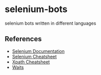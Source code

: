 # selenium-bots
selenium bots written in different languages


## References
- [Selenium Documentation](https://www.selenium.dev/docs/site/en)
- [Selenium Cheatsheet](https://dev.to/razgandeanu/selenium-cheat-sheet-9lc)
- [Xpath Cheatsheet](https://devhints.io/xpath)
- [Waits](https://www.selenium.dev/docs/site/en/webdriver/waits)
